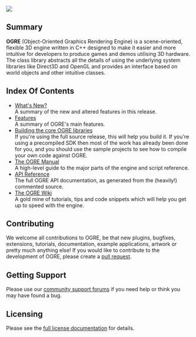 ![](Docs/ogre-logo-wetfloor.gif)

## Summary
**OGRE** (Object-Oriented Graphics Rendering Engine) is a
scene-oriented, flexible 3D engine written in C++ designed to make it
easier and more intuitive for developers to produce games and demos
utilising 3D hardware. The class library abstracts all the details of
using the underlying system libraries like Direct3D and OpenGL and
provides an interface based on world objects and other intuitive
classes.

## Index Of Contents
* [What's New?](Docs/1.10-Notes.md)  
A summary of the new and altered features in this release.
* [Features](http://www.ogre3d.org/about/features)  
A summary of OGRE's main features.
* [Building the core OGRE libraries](BuildingOgre.md)  
If you're using the full source release, this will help you build it. If you're using a precompiled SDK then most of the work has already been done for you, and you should use the sample projects to see how to compile your own code against OGRE.
* [The OGRE Manual](https://ogrecave.github.io/ogre/api/1.10/manual.html)  
A high-level guide to the major parts of the engine and script reference.
* [API Reference](https://ogrecave.github.io/ogre/api/1.10/)  
The full OGRE API documentation, as generated from the (heavily!) commented source.
* [The OGRE Wiki](http://www.ogre3d.org/wiki)  
A gold mine of tutorials, tips and code snippets which will help you get up to speed with the engine.

## Contributing
We welcome all contributions to OGRE, be that new
plugins, bugfixes, extensions, tutorials, documentation, example
applications, artwork or pretty much anything else! If you would like
to contribute to the development of OGRE, please create a [pull request](https://bitbucket.org/sinbad/ogre/pull-requests/).

## Getting Support
Please use our [community support forums](http://www.ogre3d.org/forums) if you need help or
think you may have found a bug.

## Licensing
Please see the [full license documentation](Docs/License.md) for details.
